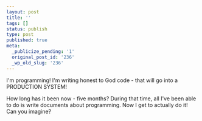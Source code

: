 ```yaml
---
layout: post
title: ''
tags: []
status: publish
type: post
published: true
meta:
  _publicize_pending: '1'
  original_post_id: '236'
  _wp_old_slug: '236'
---
```

I'm programming!  I'm writing honest to God code - that will go into a PRODUCTION SYSTEM!

How long has it been now - five months?  During that time, all I've been able to do is write documents about programming.  Now I get to actually do it!  Can you imagine?
